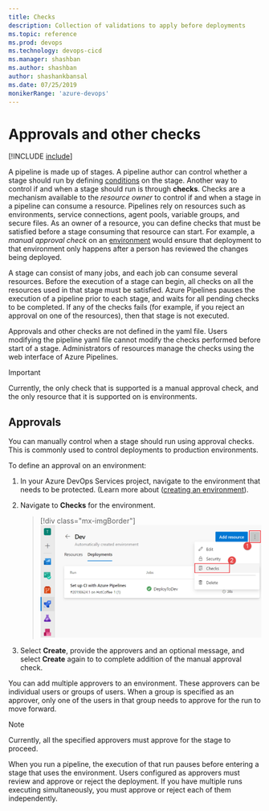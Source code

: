 ```yaml
---
title: Checks
description: Collection of validations to apply before deployments
ms.topic: reference
ms.prod: devops
ms.technology: devops-cicd
ms.manager: shashban
ms.author: shashban
author: shashankbansal
ms.date: 07/25/2019
monikerRange: 'azure-devops'
---
```


# Approvals and other checks

[!INCLUDE [include](../_shared/version-team-services.md)]

A pipeline is made up of stages. A pipeline author can control whether a stage should run by defining [conditions](conditions.md) on the stage. Another way to control if and when a stage should run is through **checks**. Checks are a mechanism available to the _resource owner_ to control if and when a stage in a pipeline can consume a resource. Pipelines rely on resources such as environments, service connections, agent pools, variable groups, and secure files. As an owner of a resource, you can define checks that must be satisfied before a stage consuming that resource can start. For example, a _manual approval check_ on an [environment](environments.md) would ensure that deployment to that environment only happens after a person has reviewed the changes being deployed. 

A stage can consist of many jobs, and each job can consume several resources. Before the execution of a stage can begin, all checks on all the resources used in that stage must be satisfied. Azure Pipelines pauses the execution of a pipeline prior to each stage, and waits for all pending checks to be completed. If any of the checks fails (for example, if you reject an approval on one of the resources), then that stage is not executed.

Approvals and other checks are not defined in the yaml file. Users modifying the pipeline yaml file cannot modify the checks performed before start of a stage. Administrators of resources manage the checks using the web interface of Azure Pipelines.

> [!IMPORTANT]
> Currently, the only check that is supported is a manual approval check, and the only resource that it is supported on is environments.

## Approvals

You can manually control when a stage should run using approval checks. This is commonly used to control deployments to production environments.

To define an approval on an environment:

1. In your Azure DevOps Services project, navigate to the environment that needs to be protected. (Learn more about ([creating an environment](environments.md#environment-creation)).

2. Navigate to **Checks** for the environment.

   > [!div class="mx-imgBorder"]
   > ![Checks on environment](_img/checks/environments-checks.png)

3. Select **Create**, provide the approvers and an optional message, and select **Create** again to to complete addition of the manual approval check.

You can add multiple approvers to an environment. These approvers can be individual users or groups of users. When a group is specified as an approver, only one of the users in that group needs to approve for the run to move forward.   

> [!NOTE]
> Currently, all the specified approvers must approve for the stage to proceed.

When you run a pipeline, the execution of that run pauses before entering a stage that uses the environment. Users configured as approvers must review and approve or reject the deployment. If you have multiple runs executing simultaneously, you must approve or reject each of them independently.
